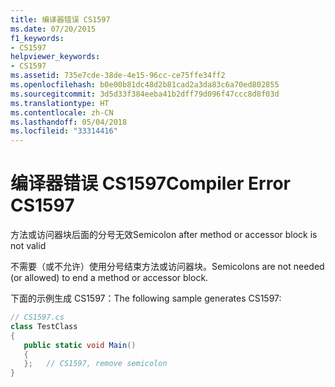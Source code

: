 ```yaml
---
title: 编译器错误 CS1597
ms.date: 07/20/2015
f1_keywords:
- CS1597
helpviewer_keywords:
- CS1597
ms.assetid: 735e7cde-38de-4e15-96cc-ce75ffe34ff2
ms.openlocfilehash: b0e00b81dc48d2b81cad2a3da83c6a70ed802855
ms.sourcegitcommit: 3d5d33f384eeba41b2dff79d096f47ccc8d8f03d
ms.translationtype: HT
ms.contentlocale: zh-CN
ms.lasthandoff: 05/04/2018
ms.locfileid: "33314416"
---
```

# <a name="compiler-error-cs1597"></a><span data-ttu-id="05956-102">编译器错误 CS1597</span><span class="sxs-lookup"><span data-stu-id="05956-102">Compiler Error CS1597</span></span>
<span data-ttu-id="05956-103">方法或访问器块后面的分号无效</span><span class="sxs-lookup"><span data-stu-id="05956-103">Semicolon after method or accessor block is not valid</span></span>  
  
 <span data-ttu-id="05956-104">不需要（或不允许）使用分号结束方法或访问器块。</span><span class="sxs-lookup"><span data-stu-id="05956-104">Semicolons are not needed (or allowed) to end a method or accessor block.</span></span>  
  
 <span data-ttu-id="05956-105">下面的示例生成 CS1597：</span><span class="sxs-lookup"><span data-stu-id="05956-105">The following sample generates CS1597:</span></span>  
  
```csharp  
// CS1597.cs  
class TestClass  
{  
   public static void Main()  
   {  
   };   // CS1597, remove semicolon  
}  
```
